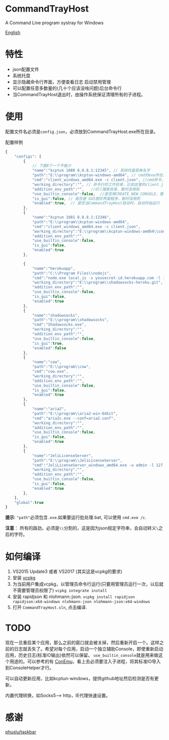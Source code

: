 # CommandTrayHost
A Command Line program systray for Windows

[English](README.md)

# 特性

- json配置文件
- 系统托盘
- 显示隐藏命令行界面，方便查看日志 启动禁用管理
- 可以配置任意多数量的(几十个应该没啥问题)后台命令行
- 当CommandTrayHost退出时，由操作系统保证清理所有的子进程。

# 使用

配置文件名必须是`config.json`，必须放到CommandTrayHost.exe所在目录。

配置样例

```javascript
{
    "configs": [
        {
            // 下面8个一个不能少
            "name":"kcptun 1080 8.8.8.1:12345", // 系统托盘菜单名字
            "path":"E:\\program\\kcptun-windows-amd64", // cmd的exe所在目录
            "cmd":"client_windows_amd64.exe -c client.json", //cmd命令，必须含有.exe
            "working_directory":"", // 命令行的工作目录，比如这里的client.json，为空时自动用path
            "addition_env_path":"",   //dll搜索目录，暂时没用到
            "use_builtin_console":false,  //是否用CREATE_NEW_CONSOLE，暂时没用到
            "is_gui":false, // 是否是 GUI图形界面程序，暂时没用到
            "enabled":true,  // 是否当CommandTrayHost启动时，自动开始运行
        },
        {
            "name":"kcptun 1081 8.8.8.1:12346",
            "path":"E:\\program\\kcptun-windows-amd64",
            "cmd":"client_windows_amd64.exe -c client.json",
            "working_directory":"E:\\program\\kcptun-windows-amd64\\config2",
            "addition_env_path":"",
            "use_builtin_console":false,
            "is_gui":false,
            "enabled":true
        },

        {
            "name":"herokuapp",
            "path":"C:\\Program Files\\nodejs",
            "cmd":"node.exe local.js -s yousecret-id.herokuapp.com -l 1090 -m camellia-256-cfb -k ItsATopSecret -r 80",
            "working_directory":"E:\\program\\shadowsocks-heroku.git", //我们用了一个不同的工作目录
            "addition_env_path":"",
            "use_builtin_console":false,
            "is_gui":false,
            "enabled":true
        },
        {
            "name":"shadowsocks",
            "path":"E:\\program\\shadowsocks",
            "cmd":"Shadowsocks.exe",
            "working_directory":"",
            "addition_env_path":"",
            "use_builtin_console":false,
            "is_gui":true,
            "enabled":false
        },
        {
            "name":"cow",
            "path":"E:\\program\\cow",
            "cmd":"cow.exe",
            "working_directory":"",
            "addition_env_path":"",
            "use_builtin_console":false,
            "is_gui":false,
            "enabled":true
        },
        {
            "name":"aria2",
            "path":"E:\\program\\aria2-win-64bit",
            "cmd":"aria2c.exe --conf=aria2.conf",
            "working_directory":"",
            "addition_env_path":"",
            "use_builtin_console":false,
            "is_gui":false,
            "enabled":true
        },
        {
            "name":"JeliLicenseServer",
            "path":"E:\\program\\JeliLicenseServer",
            "cmd":"JeliLicenseServer_windows_amd64.exe -u admin -l 127.0.0.153",
            "working_directory":"",
            "addition_env_path":"",
            "use_builtin_console":false,
            "is_gui":false,
            "enabled":true
        },
    ],
    "global":true
}
```

**提示**: `"path"`必须包含`.exe`.如果要运行批处理.bat, 可以使用 `cmd.exe /c`.

**注意**： 所有的路劲，必须是`\\`分割的，这是因为json规定字符串，会自动转义`\`之后的字符。

# 如何编译

1. VS2015 Update3 或者 VS2017 (其实这是vcpkg的要求)
2. 安装 [vcpkg](https://github.com/Microsoft/vcpkg)
3. 为当前用户集成vcpkg，以管理员命令行运行(只要用管理员运行一次，以后就不需要管理员权限了) `vcpkg integrate install`
4. 安装 rapidjson 和 nlohmann::json. `vcpkg install rapidjson rapidjson:x64-windows nlohmann-json nlohmann-json:x64-windows`
5. 打开 `CommandTrayHost.sln`, 点击编译.

# TODO

现在一旦重启某个应用，那么之前的窗口就会被关掉，然后重新开启一个。这样之前的日志就丢失了。希望对每个应用，启动一个独立辅助Console，即使重新启动应用，历史日志(标准IO输出)依然可以保留。 `use_builtin_console`就是用来做这个用途的。可以参考的有 [ConEmu](https://github.com/Maximus5/ConEmu)，看上去必须要注入子进程，将其标准IO导入到ConsoleHelper才行。

可以自动更新应用，比如kcptun-windows，提供github地址然后检测是否有更新。

内置代理转换，如Socks5--> http，IE代理快速设置。

# 感谢

[phuslu/taskbar](https://github.com/phuslu/taskbar)
